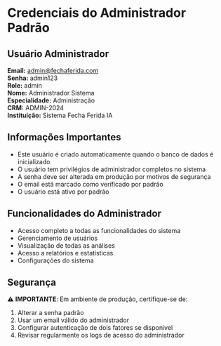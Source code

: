 # Credenciais do Administrador Padrão

## Usuário Administrador

**Email:** admin@fechaferida.com  
**Senha:** admin123  
**Role:** admin  
**Nome:** Administrador Sistema  
**Especialidade:** Administração  
**CRM:** ADMIN-2024  
**Instituição:** Sistema Fecha Ferida IA  

## Informações Importantes

- Este usuário é criado automaticamente quando o banco de dados é inicializado
- O usuário tem privilégios de administrador completos no sistema
- A senha deve ser alterada em produção por motivos de segurança
- O email está marcado como verificado por padrão
- O usuário está ativo por padrão

## Funcionalidades do Administrador

- Acesso completo a todas as funcionalidades do sistema
- Gerenciamento de usuários
- Visualização de todas as análises
- Acesso a relatórios e estatísticas
- Configurações do sistema

## Segurança

⚠️ **IMPORTANTE**: Em ambiente de produção, certifique-se de:
1. Alterar a senha padrão
2. Usar um email válido do administrador
3. Configurar autenticação de dois fatores se disponível
4. Revisar regularmente os logs de acesso do administrador